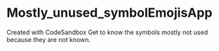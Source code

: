 # Mostly_unused_symbolEmojisApp
Created with CodeSandbox
Get to know the symbols mostly not used because they are not known.
